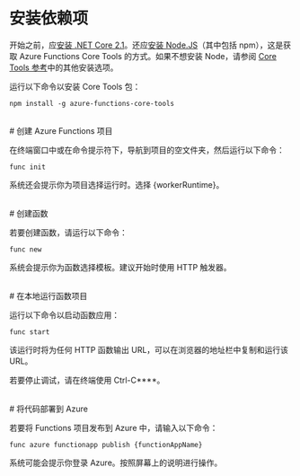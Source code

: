 # 安装依赖项

开始之前，应[安装 .NET Core 2.1](https://go.microsoft.com/fwlink/?linkid=2016373)。还应[安装 Node.JS](https://go.microsoft.com/fwlink/?linkid=2016195)（其中包括 npm），这是获取 Azure Functions Core Tools 的方式。如果不想安装 Node，请参阅 [Core Tools 参考](https://go.microsoft.com/fwlink/?linkid=2016192)中的其他安装选项。

运行以下命令以安装 Core Tools 包：

``` npm install -g azure-functions-core-tools ```

<br/>
# 创建 Azure Functions 项目

在终端窗口中或在命令提示符下，导航到项目的空文件夹，然后运行以下命令：

``` func init ```

系统还会提示你为项目选择运行时。选择 {workerRuntime}。

<br/>
# 创建函数

若要创建函数，请运行以下命令：

``` func new ```

系统会提示你为函数选择模板。建议开始时使用 HTTP 触发器。

<br/>
# 在本地运行函数项目

运行以下命令以启动函数应用：

``` func start ```

该运行时将为任何 HTTP 函数输出 URL，可以在浏览器的地址栏中复制和运行该 URL。

若要停止调试，请在终端使用 Ctrl-C****。

<br/>
# 将代码部署到 Azure

若要将 Functions 项目发布到 Azure 中，请输入以下命令：

``` func azure functionapp publish {functionAppName} ```

系统可能会提示你登录 Azure。按照屏幕上的说明进行操作。
